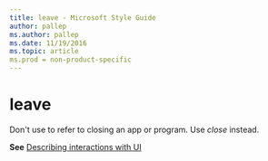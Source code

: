 ```yaml
---
title: leave - Microsoft Style Guide
author: pallep
ms.author: pallep
ms.date: 11/19/2016
ms.topic: article
ms.prod = non-product-specific
---
```


# leave

Don't use to refer to closing an app or program. Use *close* instead. 

**See** [Describing interactions with UI](/style-guide/procedures-instructions/describing-interactions-with-ui)
